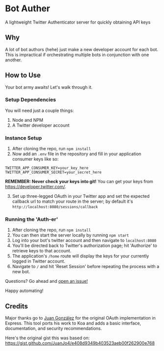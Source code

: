 # Bot Auther
A lightweight Twitter Authenticator server for quickly obtaining API keys

## Why
A lot of bot authors (hehe) just make a new developer account for each bot. This is impractical if orchestrating multiple bots in conjunction with one another.

## How to Use
Your bot army awaits! Let's walk through it.

### Setup Dependencies
You will need just a couple things:
1. Node and NPM
3. A Twitter developer account

### Instance Setup
1. After cloning the repo, run `npm install`
2. Now add an `.env` file in the repository and fill in your application consumer keys like so:
```env
TWITTER_APP_CONSUMER_KEY=your_key_here
TWITTER_APP_CONSUMER_SECRET=your_secret_here
```

**REMEMBER: Never check your keys into git!** You can get your keys from https://developer.twitter.com/.

3. Set up three-legged OAuth in your Twitter app and set the expected callback url to match your route in the server; by default it's `http://localhost:8080/sessions/callback`

### Running the 'Auth-er'
1. After cloning the repo, run `npm install`
2. You can then start the server locally by running `npm start`
3. Log into your bot's twitter account and then navigate to `localhost:8080`
4. You'll be directed back to Twitter's authorization page; hit 'Authorize' to retrieve keys to that account.
5. The application's `/home` route will display the keys for your currently logged in Twitter account.
6. Navigate to `/` and hit 'Reset Session' before repeating the process with a new bot.

Questions? Go ahead and [open an issue!](https://github.com/thomasmost/bot_auther/issues/new)

Happy automating!

## Credits

Major thanks go to [Juan González](https://gist.github.com/JuanJo4) for the original OAuth implementation in Express. This tool ports his work to Koa and adds a basic interface, documentation, and security recommendations.

Here's the original gist this was based on: https://gist.github.com/JuanJo4/e408d9349b403523aeb00f262900e768
